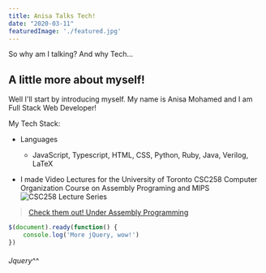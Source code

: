 ```yaml
---
title: Anisa Talks Tech!
date: "2020-03-11"
featuredImage: './featured.jpg'
---
```

So why am I talking?
And why Tech...


<!-- end -->

## A little more about myself!
Well I'll start by introducing myself. My name is Anisa Mohamed and I am Full Stack Web Developer!

My Tech Stack:
* Languages
    * JavaScript, Typescript, HTML, CSS, Python, Ruby, Java, Verilog, LaTeX


* I made Video Lectures for the University of Toronto CSC258 Computer Organization Course on Assembly Programing and MIPS 
![CSC258 Lecture Series](https://mcs.utm.utoronto.ca/~pcrs/computer_org/images/logo.png)

>[Check them out! Under Assembly Programming](https://mcs.utm.utoronto.ca/~pcrs/computer_org/index.shtml)







```javascript
$(document).ready(function() {
    console.log('More jQuery, wow!')
})
```

###### Jquery^^
